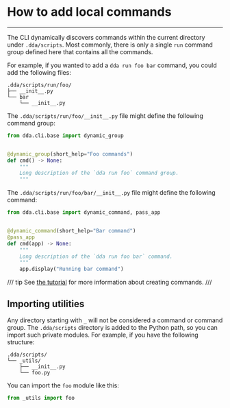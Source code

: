 # How to add local commands

-----

The CLI dynamically discovers commands within the current directory under `.dda/scripts`. Most commonly, there is only a single `run` command group defined here that contains all the commands.

For example, if you wanted to add a `dda run foo bar` command, you could add the following files:

```
.dda/scripts/run/foo/
├── __init__.py
└── bar
    └── __init__.py
```

The `.dda/scripts/run/foo/__init__.py` file might define the following command group:

```python
from dda.cli.base import dynamic_group


@dynamic_group(short_help="Foo commands")
def cmd() -> None:
    """
    Long description of the `dda run foo` command group.
    """
```

The `.dda/scripts/run/foo/bar/__init__.py` file might define the following command:

```python
from dda.cli.base import dynamic_command, pass_app


@dynamic_command(short_help="Bar command")
@pass_app
def cmd(app) -> None:
    """
    Long description of the `dda run foo bar` command.
    """
    app.display("Running bar command")
```

/// tip
See [the tutorial](../../tutorials/cli/create-command.md) for more information about creating commands.
///

## Importing utilities

Any directory starting with `_` will not be considered a command or command group. The `.dda/scripts` directory is added to the Python path, so you can import such private modules. For example, if you have the following structure:

```
.dda/scripts/
└── _utils/
    ├── __init__.py
    └── foo.py
```

You can import the `foo` module like this:

```python
from _utils import foo
```
